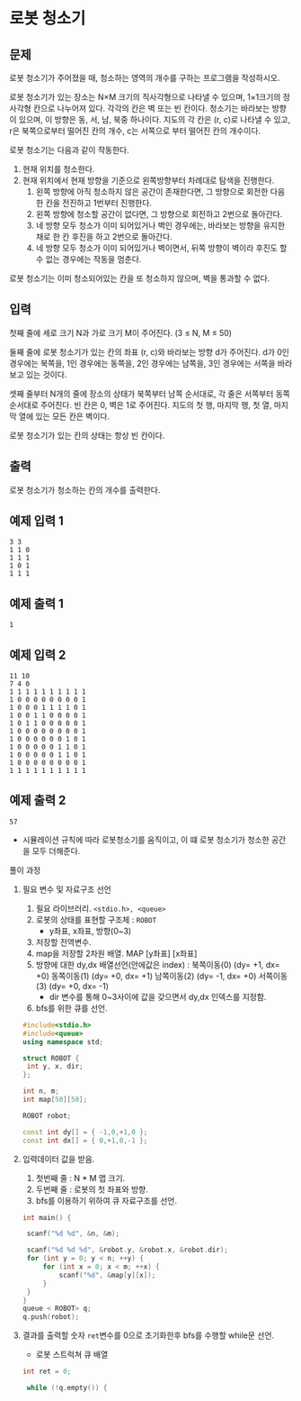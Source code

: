 # 로봇 청소기

## 문제

로봇 청소기가 주어졌을 때, 청소하는 영역의 개수를 구하는 프로그램을 작성하시오.

로봇 청소기가 있는 장소는 N×M 크기의 직사각형으로 나타낼 수 있으며, 1×1크기의 정사각형 칸으로 나누어져 있다. 각각의 칸은 벽 또는 빈 칸이다. 청소기는 바라보는 방향이 있으며, 이 방향은 동, 서, 남, 북중 하나이다. 지도의 각 칸은 (r, c)로 나타낼 수 있고, r은 북쪽으로부터 떨어진 칸의 개수, c는 서쪽으로 부터 떨어진 칸의 개수이다.

로봇 청소기는 다음과 같이 작동한다.

1. 현재 위치를 청소한다.
2. 현재 위치에서 현재 방향을 기준으로 왼쪽방향부터 차례대로 탐색을 진행한다.
   1. 왼쪽 방향에 아직 청소하지 않은 공간이 존재한다면, 그 방향으로 회전한 다음 한 칸을 전진하고 1번부터 진행한다.
   2. 왼쪽 방향에 청소할 공간이 없다면, 그 방향으로 회전하고 2번으로 돌아간다.
   3. 네 방향 모두 청소가 이미 되어있거나 벽인 경우에는, 바라보는 방향을 유지한 채로 한 칸 후진을 하고 2번으로 돌아간다.
   4. 네 방향 모두 청소가 이미 되어있거나 벽이면서, 뒤쪽 방향이 벽이라 후진도 할 수 없는 경우에는 작동을 멈춘다.

로봇 청소기는 이미 청소되어있는 칸을 또 청소하지 않으며, 벽을 통과할 수 없다.

## 입력

첫째 줄에 세로 크기 N과 가로 크기 M이 주어진다. (3 ≤ N, M ≤ 50)

둘째 줄에 로봇 청소기가 있는 칸의 좌표 (r, c)와 바라보는 방향 d가 주어진다. d가 0인 경우에는 북쪽을, 1인 경우에는 동쪽을, 2인 경우에는 남쪽을, 3인 경우에는 서쪽을 바라보고 있는 것이다.

셋째 줄부터 N개의 줄에 장소의 상태가 북쪽부터 남쪽 순서대로, 각 줄은 서쪽부터 동쪽 순서대로 주어진다. 빈 칸은 0, 벽은 1로 주어진다. 지도의 첫 행, 마지막 행, 첫 열, 마지막 열에 있는 모든 칸은 벽이다.

로봇 청소기가 있는 칸의 상태는 항상 빈 칸이다.

## 출력

로봇 청소기가 청소하는 칸의 개수를 출력한다.

## 예제 입력 1 

```
3 3
1 1 0
1 1 1
1 0 1
1 1 1
```

## 예제 출력 1 

```
1
```

## 예제 입력 2 

```
11 10
7 4 0
1 1 1 1 1 1 1 1 1 1
1 0 0 0 0 0 0 0 0 1
1 0 0 0 1 1 1 1 0 1
1 0 0 1 1 0 0 0 0 1
1 0 1 1 0 0 0 0 0 1
1 0 0 0 0 0 0 0 0 1
1 0 0 0 0 0 0 1 0 1
1 0 0 0 0 0 1 1 0 1
1 0 0 0 0 0 1 1 0 1
1 0 0 0 0 0 0 0 0 1
1 1 1 1 1 1 1 1 1 1
```

## 예제 출력 2 

```
57
```



* 시뮬레이션 규칙에 따라 로봇청소기를 움직이고, 이 떄 로봇 청소기가 청소한 공간을 모두 더해준다.



풀이 과정

1. 필요 변수 및 자료구조 선언

   1. 필요 라이브러리. `<stdio.h>, <queue>`
   2. 로봇의 상태를 표현할 구조체 : `ROBOT`
      * y좌표, x좌표, 방향(0~3)
   3. 저장할 전역변수.
   4. map을 저장할 2차원 배열. MAP [y좌표] [x좌표]
   5. 방향에 대한 dy,dx 배열선언(안에값은 index) : 북쪽이동(0) (dy= +1, dx= +0) 동쪽이동(1) (dy= +0, dx= +1) 남쪽이동(2) (dy= -1, dx= +0) 서쪽이동(3) (dy= +0, dx= -1)
      * dir 변수를 통해 0~3사이에 값을 갖으면서 dy,dx 인덱스를 지정함.
   6. bfs를 위한 큐를 선언.

   ```c++
   #include<stdio.h>
   #include<queue>
   using namespace std;
   
   struct ROBOT {
   	int y, x, dir;
   };
   
   int n, m;
   int map[50][50];
   
   ROBOT robot;
   
   const int dy[] = { -1,0,+1,0 };
   const int dx[] = { 0,+1,0,-1 };
   ```

   

2. 입력데이터 값을 받음.

   1. 첫번째 줄 : N * M 맵 크기.
   2. 두번째 줄 : 로봇의 첫 좌표와 방향.
   3. bfs를 이용하기 위하여 큐 자료구조를 선언.

   ```c++
   int main() {
   
   	scanf("%d %d", &n, &m);
   
   	scanf("%d %d %d", &robot.y, &robot.x, &robot.dir);
   	for (int y = 0; y < n; ++y) {
   		for (int x = 0; x < m; ++x) {
   			scanf("%d", &map[y][x]);
   		}
   	}
   }
   queue < ROBOT> q;
   q.push(robot);
   ```

3. 결과를 출력할 숫자 `ret`변수를 0으로 초기화한후 bfs를 수행할 while문 선언.

   * 로봇 스트럭쳐 큐 배열 

   ```c++
   int ret = 0;
   
   	while (!q.empty()) {
   ```

